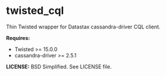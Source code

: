 # twisted_cql

Thin Twisted wrapper for Datastax cassandra-driver CQL client.

__Requires:__

* Twisted >= 15.0.0
* cassandra-driver >= 2.5.1	

__LICENSE:__ BSD Simplified. See LICENSE file.

